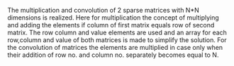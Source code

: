 The multiplication and convolution of 2 sparse matrices with N*N dimensions is realized.
Here for multiplication the concept of multiplying and adding the elements if column of first matrix equals row of second matrix.
The row column and value elements are used and an array for each row,column and value of both matrices is made to simplify the solution.
For the convolution of matrices the elements are multiplied in case only when their addition of row no. and column no. separately becomes equal to N.
